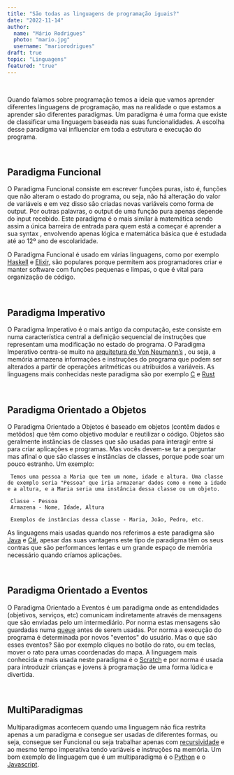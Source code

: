 ```yaml
---
title: "São todas as linguagens de programação iguais?"
date: "2022-11-14"
author:
  name: "Mário Rodrigues"
  photo: "mario.jpg"
  username: "mariorodrigues"
draft: true
topic: "Linguagens"
featured: "true"
---
```


&nbsp;

Quando falamos sobre programação temos a ideia que vamos aprender diferentes linguagens de programação, mas na realidade o que estamos a aprender são diferentes paradigmas. Um paradigma é uma forma que existe de classificar uma linguagem baseada nas suas funcionalidades. A escolha desse paradigma vai influenciar em toda a estrutura e execução do programa.

&nbsp;


## Paradigma Funcional

O Paradigma Funcional consiste em escrever funções puras, isto é, funções que não alteram o estado do programa, ou seja, não há alteração do valor de variáveis e em vez disso são criadas novas variáveis como forma de output. Por outras palavras, o output de uma função pura apenas depende do input recebido. 
Este paradigma é o mais similar à matemática sendo assim a única barreira de entrada para quem está a começar é aprender a sua syntax , envolvendo apenas lógica e matemática básica que é estudada até ao 12º ano de escolaridade.

O Paradigma Funcional é usado em várias linguagens, como por exemplo [Haskell](https://www.youtube.com/watch?v=Qa8IfEeBJqk) e [Elixir](https://www.youtube.com/watch?v=R7t7zca8SyM), são populares porque permitem aos programadores criar e manter software com funções pequenas e limpas, o que é vital para organização de código.


&nbsp;

## Paradigma Imperativo

O Paradigma Imperativo é o mais antigo da computação, este consiste em numa característica central a definição sequencial de instruções que representam uma modificação no estado do programa. O Paradigma Imperativo centra-se muito na [arquitetura de Von Neumann’s](https://www.youtube.com/watch?v=tZ5W2LpdcEw) , ou seja, a memória armazena informações e instruções do programa que podem ser alterados a partir de operações aritméticas ou atribuidos a variáveis.
As linguagens mais conhecidas neste paradigma são por exemplo [C](https://www.youtube.com/watch?v=U3aXWizDbQ4) e [Rust](https://www.youtube.com/watch?v=5C_HPTJg5ek)

&nbsp;

## Paradigma Orientado a Objetos

O Paradigma Orientado a Objetos é baseado em objetos (contêm dados e metôdos) que têm como objetivo modular e reutilizar o código. Objetos são geralmente instâncias de classes que são usadas para interagir entre si para criar aplicações e programas.
Mas vocês devem-se tar a perguntar mas afinal o que são classes e instâncias de classes, porque pode soar um pouco estranho. 
Um exemplo:
```
 Temos uma pessoa a Maria que tem um nome, idade e altura. Uma classe de exemplo seria "Pessoa" que iria armazenar dados como o nome a idade e a altura, e a Maria seria uma instância dessa classe ou um objeto. 

 Classe - Pessoa
 Armazena - Nome, Idade, Altura

 Exemplos de instâncias dessa classe - Maria, João, Pedro, etc.
```
As linguagens mais usadas quando nos referimos a este paradigma são [Java](https://www.youtube.com/watch?v=l9AzO1FMgM8) e [C#](https://www.youtube.com/watch?v=ravLFzIguCM), apesar das suas vantagens este tipo de paradigma têm os seus contras que são performances lentas e um grande espaço de memôria necessário quando críamos aplicações.

&nbsp;

## Paradigma Orientado a Eventos

O Paradigma Orientado a Eventos é um paradigma onde as entendidades (objetivos, serviços, etc) comunicam indiretamente através de mensagens que são enviadas pelo um intermediário. Por norma estas mensagens são guardadas numa [queue](https://www.youtube.com/watch?v=QCb6k2nik5k) antes de serem usadas. Por norma a execução do programa é determinada por novos "eventos" do usuário.
Mas o que são esses eventos? São por exemplo cliques no botão do rato, ou em teclas, mover o rato para umas coordenadas do mapa. 
A linguagem mais conhecida e mais usada neste paradigma é o [Scratch](https://www.youtube.com/watch?v=B1JoK3Vgd_w) e por norma é usada para introduzir crianças e jovens à programação de uma forma lúdica e divertida.

&nbsp;

## MultiParadigmas

Multiparadigmas acontecem quando uma linguagem não fica restrita apenas a um paradigma e consegue ser usadas de diferentes formas, ou seja, consegue ser Funcional ou seja trabalhar apenas com [recursividade](https://www.youtube.com/watch?v=NKymAD4pJZI) e ao mesmo tempo imperativa tendo variáveis e instruções na memória.
Um bom exemplo de linguagem que é um multiparadigma é o [Python](https://www.youtube.com/watch?v=x7X9w_GIm1s) e o [Javascript](https://www.youtube.com/watch?v=DHjqpvDnNGE).

&nbsp;